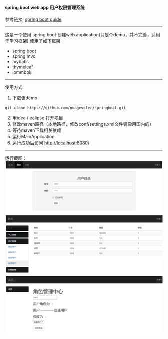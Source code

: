 #### spring boot web app 用户权限管理系统
参考链接; [spring boot guide](https://spring.io/guides/gs/serving-web-content/)

************
这是一个使用 spring boot 创建web application(只是个demo，并不完善，适用于学习框架),使用了如下框架
- spring boot  
- spring mvc  
- mybatis
- thymeleaf
- lommbok

************
使用方式  
1. 下载该demo   
```
git clone https://github.com/nuagevoler/springboot.git
```
2. 用idea / eclipse 打开项目  
3. 修改maven路径（本地路径，修改conf/settings.xml文件镜像用国内的）  
4. 等待maven下载相关依赖  
5. 运行MainApplication
6. 运行成功后访问 [http://localhost:8080/](http://localhost:8080/)  

**************
运行截图：  
![1](doc/1.png)
![2](doc/2.png)
![3](doc/3.png)
